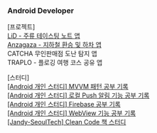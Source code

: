 ### Android Developer

[프로젝트]  
[LiD - 주류 테이스팅 노트 앱](https://github.com/zzoaJW/Lid)  
[Anzagaza - 지하철 환승 및 하차 앱](https://github.com/zzoaJW/Anzagaza)  
CATCHA 무인판매점 도난 탐지 앱  
TRAPLO - 플로깅 여행 코스 공유 앱  

[스터디]  
[[Android 개인 스터디] MVVM 패턴 공부 기록](https://github.com/zzoaJW/MvvmTest)  
[[Android 개인 스터디] 로컬 Push 알림 기능 공부 기록](https://github.com/zzoaJW/PushAlarmTest)  
[[Android 개인 스터디] Firebase 공부 기록](https://github.com/zzoaJW/FbTest)  
[[Android 개인 스터디] WebView 기능 공부 기록](https://github.com/zzoaJW/WebViewTest)  
[[Jandy-SeoulTech] Clean Code 책 스터디](https://github.com/Jandy-SeoulTech/Clean_Code_Study)  



<!--
**zzoaJW/zzoaJW** is a ✨ _special_ ✨ repository because its `README.md` (this file) appears on your GitHub profile.

Here are some ideas to get you started:

- 🔭 I’m currently working on ...
- 🌱 I’m currently learning ...
- 👯 I’m looking to collaborate on ...
- 🤔 I’m looking for help with ...
- 💬 Ask me about ...
- 📫 How to reach me: ...
- 😄 Pronouns: ...
- ⚡ Fun fact: ...
-->
